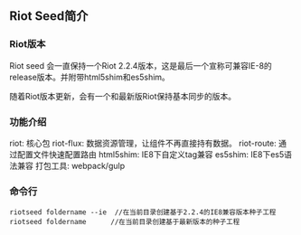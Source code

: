 ## Riot Seed简介

### Riot版本
Riot seed 会一直保持一个Riot 2.2.4版本，这是最后一个宣称可兼容IE-8的release版本。并附带html5shim和es5shim。

随着Riot版本更新，会有一个和最新版Riot保持基本同步的版本。

### 功能介绍
riot: 核心包
riot-flux: 数据资源管理，让组件不再直接持有数据。
riot-route: 通过配置文件快速配置路由
html5shim: IE8下自定义tag兼容
es5shim: IE8下es5语法兼容
打包工具: webpack/gulp


### 命令行

    riotseed foldername --ie  //在当前目录创建基于2.2.4的IE8兼容版本种子工程
    riotseed foldername      //在当前目录创建基于最新版本的种子工程